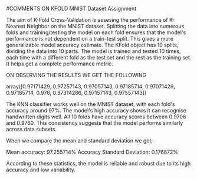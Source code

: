 #COMMENTS ON KFOLD MNIST Dataset Assignment

The aim of K-Fold Cross-Validation is assesing the performance of K-Nearest Neighbor on the MNIST dataset.
Splitting the data into numerous folds and training/testing the model on each fold ensures that the model's performance is not dependent on a train-test split. 
This gives a more generalizable model accuracy estimate.
The KFold object has 10 splits, dividing the data into 10 parts. The model is trained and tested 10 times, each time with a different fold as the test set and the rest as the training set. 
It helps get a complete performance metric.

ON OBSERVING THE RESULTS WE GET THE FOLLOWING

array([0.97171429, 0.97257143, 0.97057143, 0.97185714, 0.97071429, 0.97185714, 0.976, 0.97314286, 0.97157143, 0.97557143])


The KNN classifier works well on the MNIST dataset, with each fold's accuracy around 97%. 
The model's high accuracy shows it can recognise handwritten digits well. 
All 10 folds have accuracy scores between 0.9706 and 0.9760. 
This consistency suggests that the model performs similarly across data subsets.

When we compare the mean and standard deviation we get;

Mean accuracy: 97.255714%
Accuracy Standard Deviation: 0.176872%

According to these statistics, the model is reliable and robust due to its high accuracy and low variability.
